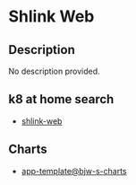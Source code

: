 # Shlink Web

## Description

No description provided.

## k8 at home search

- [shlink-web](https://nanne.dev/k8s-at-home-search/#/shlink-web)

## Charts

- [app-template@bjw-s-charts](https://bjw-s.github.io/helm-charts/)
